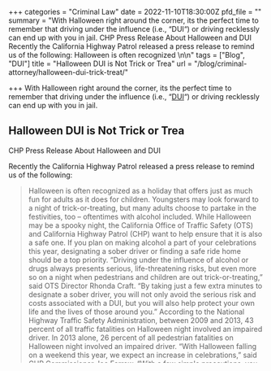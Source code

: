 +++
categories = "Criminal Law"
date = 2022-11-10T18:30:00Z
pfd_file = ""
summary = "With Halloween right around the corner, its the perfect time to remember that driving under the influence (i.e., “DUI“) or driving recklessly can end up with you in jail. CHP Press Release About Halloween and DUI Recently the California Highway Patrol released a press release to remind us of the following: Halloween is often recognized \n\n"
tags = ["Blog", "DUI"]
title = "Halloween DUI is Not Trick or Trea"
url = "/blog/criminal-attorney/halloween-dui-trick-treat/"

+++
With Halloween right around the corner, its the perfect time to remember that driving under the influence (i.e., “[DUI](https://www.sevenslegal.com/)“) or driving recklessly can end up with you in jail.

## Halloween DUI is Not Trick or Trea

CHP Press Release About Halloween and DUI

Recently the California Highway Patrol released a press release to remind us of the following:

> Halloween is often recognized as a holiday that offers just as much fun for adults as it does for children. Youngsters may look forward to a night of trick-or-treating, but many adults choose to partake in the festivities, too – oftentimes with alcohol included. While Halloween may be a spooky night, the California Office of Traffic Safety (OTS) and California Highway Patrol (CHP) want to help ensure that it is also a safe one. If you plan on making alcohol a part of your celebrations this year, designating a sober driver or finding a safe ride home should be a top priority. “Driving under the influence of alcohol or drugs always presents serious, life-threatening risks, but even more so on a night when pedestrians and children are out trick-or-treating,” said OTS Director Rhonda Craft. “By taking just a few extra minutes to designate a sober driver, you will not only avoid the serious risk and costs associated with a DUI, but you will also help protect your own life and the lives of those around you.” According to the National Highway Traffic Safety Administration, between 2009 and 2013, 43 percent of all traffic fatalities on Halloween night involved an impaired driver. In 2013 alone, 26 percent of all pedestrian fatalities on Halloween night involved an impaired driver. “With Halloween falling on a weekend this year, we expect an increase in celebrations,” said CHP Commissioner Joe Farrow. “With a few simple precautions, you should be able to enjoy the fun and get home safely. Drive sober, avoid distractions behind the wheel, and be especially alert around pedestrians.” Whether out trick-or-treating for the night or heading to a party, it is equally important for adults and children to take necessary safety precautions. For those walking door-to-door, consider using light producing or reflective devices to remain visible to cars. Only cross the street at crosswalks or corners and only when it is safe to do so. Costumes should be kept short enough to avoid tripping, and masks should be lifted or removed while on or crossing a street. Drivers need to pay extra attention to pedestrians – especially small children – as they may be unaware of their surroundings and trick-or-treaters can appear out of nowhere. Party hosts need to be ready with non-alcoholic drinks, food, and the responsibility to make sure their guests get home safely.

### Charges for DUI – Drunk Driving

Charges for drunk driving (“[DUI](https://www.sevenslegal.com/)“) are not only serious but also can carry serious consequences at any time, but especially on Halloween when children are trick or treating throughout their neighborhoods. Penalties for DUI vary by case and severity, but following are sentencing guidelines of what you may face if you drink and drive and are then convicted of a DUI.

### First Conviction for DUI

For a first conviction for a[DUI](https://www.sevenslegal.com/)in California, you would receive:

* Jail-time of at least 96 hours but not over 6 months.
* A fine of at least $390 but not over $1,000, including penalties.
* Suspension of your driver’s license of six months. The court may grant your a temporary restricted license, however it can’t be reinstated until you provide proof of the completion of a “driving under the influence” state-approved program, and also showing financial responsibility.
* Based on the circumstances of your DUI, being a first time offender you may also be required by the court to install an Ignition Interlock Device, which will be installed at your expense.

For a second conviction for a California[DUI](https://www.sevenslegal.com/)you would receive:

* Jail-time of at lease 90 days but not more than 1 year.
* A fine of at least $390 but not over $1,000, including penalties.
* Suspension of your driver’s license of 1 year. Your license cannot be reinstated until you have provided proof of financial responsibility and proof of completion of a state-approved “driving under the influence” program.
* Based on the circumstances of your DUI, being a first time offender you may also be required by the court to install an Ignition Interlock Device, which will be installed at your expense.

For a third California conviction for[DUI](https://www.sevenslegal.com/)you would receive:

* Jail-time of at least 120 days but not more than 1 year.
* A fine of at least $390 but not over $1,000, including penalties.
* The state will consider you an “habitual traffic offender” for 3 years after you’ve been convicted.
* Suspension for 2 years of your driver’s license. Your license cannot be reinstated until you have provided proof of financial responsibility and proof of completion of a state-approved “driving under the influence” program.
* You may be able to apply to the court for a restricted driver’s license, but you may be required to install an Ignition Interlock Device, which will be installed at your expense.

For a fourth California conviction for[DUI](https://www.sevenslegal.com/)you would receive:

* Jail-time which may include both jail and prison or at least 180 days but not than 1 year.
* A fine of at least $390 but not over $1,000, including penalties.
* The state will consider you an “habitual traffic offender” for 3 years after you’ve been convicted.
* Suspension for 3 years of your driver’s license. Your license cannot be reinstated until you have provided proof of financial responsibility and proof of completion of a state-approved “driving under the influence” program.
* You may be able to apply to the court for a restricted driver’s license, but you may be required to install an Ignition Interlock Device, which will be installed at your expense.

When you are arrested and then convicted in California of a DUI, typically a judge will apply guidelines that determine the minimum and maximum sentencing. A judge will also take into consideration the specifics of any previous convictions you may have for DUI.

### Illegal Things to Consider When Driving in California

When driving in California, you should be aware of the fact that the following points are illegal:

* Drivers under the age of 21 are prohibited from transporting or carrying unsealed wine, liquor, or beer, in their vehicle if they are driving alone. Exceptions are if it is work-related.
* Drivers under the age of 21 are prohibited from driving with a blood alcohol concentration (“BAC”) of 0.01 or higher.
* Drivers under the are of 21 are prohibited from consuming any form of alcohol, including prescription drugs or cough syrup.
* Any driver or any age is prohibited from driving with a BAC of 0.08 or higher. A BAC of 0.08 is the standard measurement all states use in order to establish whether a driver is impaired.
* The driver of any vehicle requiring a commercial driver’s license is prohibited from driving with a BAC of 0.04 or higher.
* A driver under the age of 18 is prohibited from driving with ANY measurable BAC.
* Repeat offenders are prohibited from driving with a BAC of 0.01 or higher.

Although these laws are specific to California, the same DUI laws are similar in states throughout the United States.

### Working with Sevens Legal, APC

If you are arrested and face a conviction for DUI, you need to work with a criminal defense lawyer such as Sevens Legal, APC. Once you have discussed the specifics of your cast with a Sevens Legal, APC, attorney they will let you know about your case’s strengths and weaknesses, as well as the punishment you may face and your risk of conviction. Your defense attorney will also be able to discuss any plea deal as well as whether it would be best to move forward to a trial, taking into consideration your best interests.

The criminal defense attorneys at Sevens Legal, APC, believe every client has a right to the best defense possible. Contact[Sevens Legal, APC](https://www.sevenslegal.com/ "Sevens Legal, APC"), today for a free consultation.

[Sevens Legal, APC](https://www.sevenslegal.com/ "Sevens Legal, APC")

Criminal Defense Attorneys

3555 4th Ave.

San Diego, CA 92103

Phone: (619) 430-2355